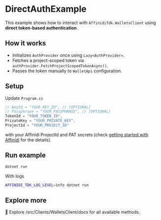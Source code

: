 # DirectAuthExample

This example shows how to interact with `AffinidiTdk.WalletsClient` using **direct token-based authentication**.

## How it works

- Initializes `AuthProvider` once using `Lazy<AuthProvider>`.
- Fetches a project-scoped token via `authProvider.FetchProjectScopedTokenAsync()`.
- Passes the token manually to `WalletApi` configuration.

## Setup

Update `Program.cs` 

```csharp
// KeyId = "YOUR_KEY_ID", // [OPTIONAL]
// Passphrase = "YOUR_PASSPHRASE", // [OPTIONAL] 
TokenId = "YOUR_TOKEN_ID",
PrivateKey = "YOUR_PRIVATE_KEY",
ProjectId = "YOUR_PROJECT_ID"
```

with your Affinidi ProjectId and PAT secrets (check [getting started with Affinidi](https://docs.affinidi.com/docs/get-started/create-project/) for the details).

## Run example

```bash
dotnet run
```

With logs

```bash
AFFINIDI_TDK_LOG_LEVEL=info dotnet run
```

## Explore more

👀 Explore /src/Clients/WalletsClient/docs for all available methods.
